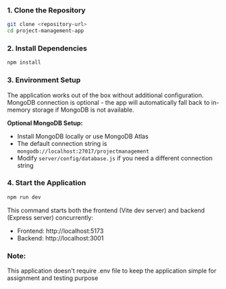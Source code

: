 ### 1. Clone the Repository

```bash
git clone <repository-url>
cd project-management-app
```

### 2. Install Dependencies

```bash
npm install
```

### 3. Environment Setup

The application works out of the box without additional configuration. MongoDB connection is optional - the app will automatically fall back to in-memory storage if MongoDB is not available.

**Optional MongoDB Setup:**

- Install MongoDB locally or use MongoDB Atlas
- The default connection string is `mongodb://localhost:27017/projectmanagement`
- Modify `server/config/database.js` if you need a different connection string

### 4. Start the Application

```bash
npm run dev
```

This command starts both the frontend (Vite dev server) and backend (Express server) concurrently:

- Frontend: http://localhost:5173
- Backend: http://localhost:3001

### Note:

This application doesn't require .env file to keep the application simple for assignment and testing purpose
